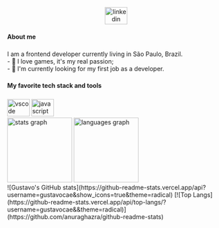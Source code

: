 <div align="center">
  <a href="https://www.linkedin.com/in/gustavo-cae" target="_blank">
    <img src="https://raw.githubusercontent.com/maurodesouza/profile-readme-generator/master/src/assets/icons/social/linkedin/default.svg" width="52" height="40" alt="linkedin logo"  />
  </a>
</div>

<h4 align="left">About me</h4>

###

<p align="left">I am a frontend developer currently living in São Paulo, Brazil.<br>- 👾 I love games, it's my real passion;<br>- 🔭 I'm currently looking for my first job as a developer.</p>

###

<h4 align="left">My favorite tech stack and tools</h4>

###

<div align="left">
  <img src="https://cdn.jsdelivr.net/gh/devicons/devicon/icons/vscode/vscode-original.svg" height="40" width="52" alt="vscode logo"  />
  <img src="https://cdn.jsdelivr.net/gh/devicons/devicon/icons/javascript/javascript-original.svg" height="40" width="52" alt="javascript logo"  />
</div>

<div align="left">
  <img src="https://github-readme-stats.vercel.app/api?username=gustavocae&show_icons=true&theme=radical" height="150" alt="stats graph"  />
  <img src="https://github-readme-stats.vercel.app/api/top-langs/?username=gustavocae&&theme=radical" height="150" alt="languages graph"  />
</div>
![Gustavo's GitHub stats](https://github-readme-stats.vercel.app/api?username=gustavocae&show_icons=true&theme=radical)
[![Top Langs](https://github-readme-stats.vercel.app/api/top-langs/?username=gustavocae&&theme=radical)](https://github.com/anuraghazra/github-readme-stats)
<!--
